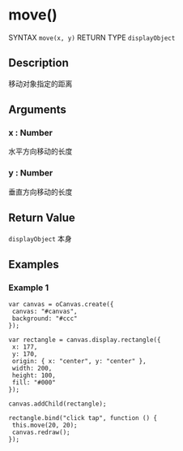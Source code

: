 # move()

SYNTAX `move(x, y)` RETURN TYPE `displayObject`

## Description

移动对象指定的距离

## Arguments

### x : Number 

水平方向移动的长度 

### y : Number 

垂直方向移动的长度 

## Return Value

`displayObject` 本身

## Examples

### Example 1

```
var canvas = oCanvas.create({
 canvas: "#canvas",
 background: "#ccc"
});

var rectangle = canvas.display.rectangle({
 x: 177,
 y: 170,
 origin: { x: "center", y: "center" },
 width: 200,
 height: 100,
 fill: "#000"
});

canvas.addChild(rectangle);

rectangle.bind("click tap", function () {
 this.move(20, 20);
 canvas.redraw();
});
```